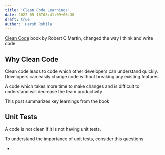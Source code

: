 ```yaml
---
title: 'Clean Code Learnings'
date: 2022-05-16T08:41:09+05:30
draft: true
author: 'Harsh Rohila'
---
```


[Clean Code](https://www.amazon.in/Clean-Code-Robert-C-Martin/dp/8131773388) book by Robert C Martin, changed the way I think and write code.

## Why Clean Code

Clean code leads to code which other developers can understand quickly. Developers can easily change code without breaking any existing features.

A code which takes more time to make changes and is difficult to understand will decrease the team productivity

This post summarizes key learnings from the book

## Unit Tests

A code is not clean if it is not having unit tests.

To understand the importance of unit tests, consider this questions

-
